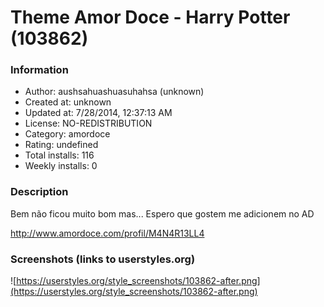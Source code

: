 # Theme Amor Doce - Harry Potter (103862)

### Information
- Author: aushsahuashuasuhahsa (unknown)
- Created at: unknown
- Updated at: 7/28/2014, 12:37:13 AM
- License: NO-REDISTRIBUTION
- Category: amordoce
- Rating: undefined
- Total installs: 116
- Weekly installs: 0


### Description
Bem não ficou muito bom mas... Espero que gostem me adicionem no AD

http://www.amordoce.com/profil/M4N4R13LL4


### Screenshots (links to userstyles.org)
![https://userstyles.org/style_screenshots/103862-after.png](https://userstyles.org/style_screenshots/103862-after.png)


